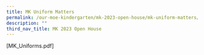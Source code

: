 ```yaml
---
title: MK Uniform Matters
permalink: /our-moe-kindergarten/mk-2023-open-house/mk-uniform-matters/
description: ""
third_nav_title: MK 2023 Open House
---
```


[MK_Uniforms.pdf]
[](/files/MK%20Uniform%20Matters.pdf)